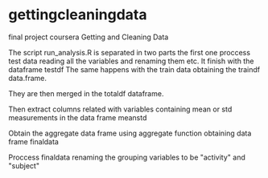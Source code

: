 # gettingcleaningdata
final project coursera Getting and Cleaning Data

The script run_analysis.R  is separated in two parts
the first one proccess test data reading all the variables and renaming  them etc. It finish with the dataframe testdf
The same happens with the train data obtaining the traindf data.frame.

They are then merged in the totaldf dataframe.

Then extract columns related with variables containing mean or std measurements in the data frame meanstd

Obtain the aggregate data frame using aggregate function obtaining data frame finaldata

Proccess finaldata renaming the grouping variables to be "activity" and "subject"



